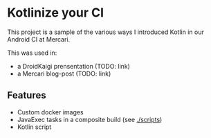 # Kotlinize your CI

This project is a sample of the various ways
I introduced Kotlin in our Android CI at Mercari.

This was used in:
+ a DroidKaigi prensentation (TODO: link)
+ a Mercari blog-post (TODO: link)

## Features

+ Custom docker images
+ JavaExec tasks in a composite build (see [./scripts](./scripts))
+ Kotlin script
